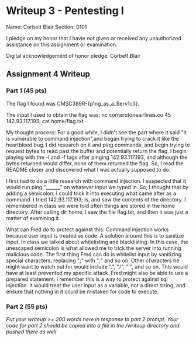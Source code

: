 Writeup 3 - Pentesting I
======

Name: Corbett Blair
Section: 0101

I pledge on my honor that I havie not given or received any unauthorized assistance on this assignment or examination.

Digital acknowledgement of honor pledge: Corbett Blair

## Assignment 4 Writeup

### Part 1 (45 pts)
The flag I found was CMSC389R-{p1ng_as_a_$erv1c3}.

The input I used to obtain the flag was:
nc cornerstoneairlines.co 45
142.93.117.193; cat home/flag.txt

My thought process:
For a good while, I didn't see the part where it said "It is vulnerable to command injection",and began trying to crack it like the heartbleed bug. I did research on it and ping commands, and begin trying to request bytes to read past the buffer and potentially return the flag. I begin playing with the -l and -f tags after pinging 142.93.117.193, and although the bytes returned would differ, none of them returned the flag. So, I read the README closer and discovered what I was actually supposed to do. 

I first had to do a little research with command injection. I suspected that it would run ping "______" on whatever input we typed in. So, I thought that by adding a semicolon, I could trick it into executing what came after as a command. I tried 142.93.117.193; ls, and saw the contents of the directory. I remembered in class we were told often things are stored in the home directory. After calling dir home, I saw the file flag.txt, and then it was just a matter of examining it.

What can Fred do to protect against this:
Command injection works because user input is treated as code. A solution around this is to sanitize input. In class we talked about whitelisting and blacklisting. In this case, the unescaped semicolon is what allowed me to trick the server into running malicious code. The first thing Fred can do is whitelist input by sanitizing special characters, replacing ";" with "\;" and so on. Other characters he might want to watch out for would include ".", "/", "'", and so on. This would have at least prevented my specific attack. Fred might also be able to use a prepared statement. I remember this is a way to protect against sql injection. It would treat the user input as a variable, not a direct string, and ensure that nothing in it could be mistaken for code to execute.

### Part 2 (55 pts)
*Put your writeup >= 200 words here in response to part 2 prompt. Your code for part 2 should be copied into a file in the /writeup directory and pushed there as well*
